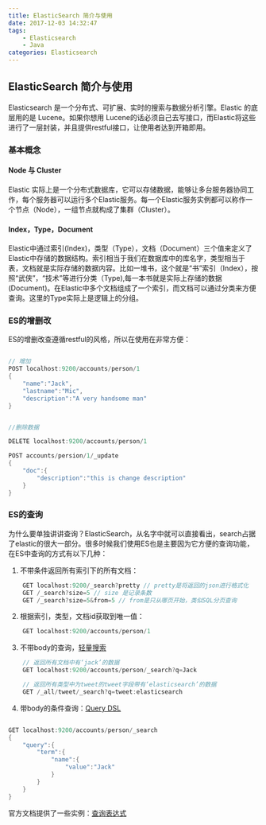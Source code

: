 ```yaml
---
title: ElasticSearch 简介与使用
date: 2017-12-03 14:32:47
tags:
	- Elasticsearch
    - Java
categories: Elasticsearch
---
```


## ElasticSearch 简介与使用

Elasticsearch 是一个分布式、可扩展、实时的搜索与数据分析引擎。Elastic 的底层用的是 Lucene。如果你想用 Lucene的话必须自己去写接口，而Elastic将这些进行了一层封装，并且提供restful接口，让使用者达到开箱即用。

### 基本概念

#### Node 与 Cluster

Elastic 实际上是一个分布式数据库，它可以存储数据，能够让多台服务器协同工作，每个服务器可以运行多个Elastic服务。每一个Elastic服务实例都可以称作一个节点（Node），一组节点就构成了集群（Cluster）。

#### Index，Type，Document

Elastic中通过索引(Index)，类型（Type），文档（Document）三个值来定义了Elastic中存储的数据结构。索引相当于我们在数据库中的库名字，类型相当于表，文档就是实际存储的数据内容。比如一堆书，这个就是“书”索引（Index），按照“武侠”，“技术”等进行分类（Type),每一本书就是实际上存储的数据(Document)。在Elastic中多个文档组成了一个索引，而文档可以通过分类来方便查询。这里的Type实际上是逻辑上的分组。

### ES的增删改

ES的增删改查遵循restful的风格，所以在使用在非常方便：

```java

// 增加
POST localhost:9200/accounts/person/1
{
    "name":"Jack",
    "lastname":"Mic",
    "description":"A very handsome man"
}


//删除数据

DELETE localhost:9200/accounts/person/1

POST accounts/persion/1/_update
{
    "doc":{
        "description":"this is change description"
    }
}
```

### ES的查询

为什么要单独讲讲查询？ElasticSearch，从名字中就可以直接看出，search占据了elastic的很大一部分。很多时候我们使用ES也是主要因为它方便的查询功能，在ES中查询的方式有以下几种：

1. 不带条件返回所有索引下的所有文档：

```java
    GET localhost:9200/_search?pretty // pretty是将返回的json进行格式化
    GET /_search?size=5 // size 是记录条数
    GET /_search?size=5&from=5 // from是只从哪页开始，类似SQL分页查询
```

2. 根据索引，类型，文档id获取到唯一值：

```java
    GET localhost:9200/accounts/person/1
```

3. 不带body的查询，[轻量搜索](https://www.elastic.co/guide/cn/elasticsearch/guide/current/search-lite.html)

```java
    // 返回所有文档中有‘jack’的数据
    GET localhost:9200/accounts/person/_search?q=Jack

    // 返回所有类型中为tweet的tweet字段带有‘elasticsearch’的数据
    GET /_all/tweet/_search?q=tweet:elasticsearch
```

4. 带body的条件查询：[Query DSL](https://www.elastic.co/guide/en/elasticsearch/reference/current/query-dsl.html)

```java

GET localhost:9200/accounts/person/_search
{
    "query":{
        "term":{
            "name":{
                "value":"Jack"
            }
        }
    }
}

```

官方文档提供了一些实例：[查询表达式](https://www.elastic.co/guide/cn/elasticsearch/guide/current/query-dsl-intro.html)

